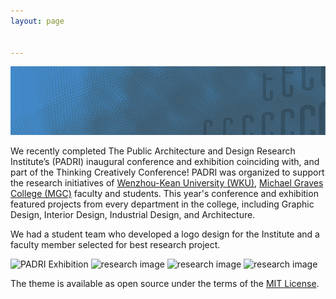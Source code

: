 ```yaml
---
layout: page


---
```


![](assets/2021PADRIBackground-00a_.png)


We recently completed The Public Architecture and Design Research Institute’s (PADRI) inaugural conference and exhibition coinciding with, and part of the Thinking Creatively Conference! PADRI was organized to support the research initiatives of [Wenzhou-Kean University (WKU)](wku.edu.cn), [Michael Graves College (MGC)](http://design.wku.edu.cn/) faculty and students. This year's conference and exhibition featured projects from every department in the college, including Graphic Design, Interior Design, Industrial Design, and Architecture.

We had a student team who developed a logo design for the Institute and a faculty member selected for best research project.



<img src="https://raw.githubusercontent.com/steenblikrs/padri/main/assets/IMG_20210522_104153.jpg" alt="PADRI Exhibition" style="width:500px;">

<img src="https://raw.githubusercontent.com/steenblikrs/padri/main/assets/IMG_20210522_132429.jpg" alt="research image" style="width:500px;">

<img src="https://raw.githubusercontent.com/steenblikrs/PADRI/main/assets/IMG_20210522_135913.jpg" alt="research image" style="width:500px;">

<img src="https://raw.githubusercontent.com/steenblikrs/PADRI/main/assets/IMG_20210522_141619.jpg" alt="research image" style="width:500px;">



The theme is available as open source under the terms of the [MIT License](http://opensource.org/licenses/MIT).


